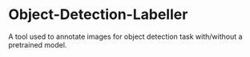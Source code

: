 # Object-Detection-Labeller
A tool used to annotate images for object detection task with/without a pretrained model.
